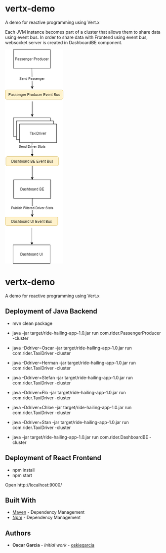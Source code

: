 # vertx-demo
A demo for reactive programming using Vert.x

Each JVM instance becomes part of a cluster that allows them to share data using event bus.
In order to share data with Frontend using event bus, websocket server is created in DashboardBE component. 


![Application Architecture](https://github.com/oskiegarcia/vertx-demo/blob/master/archi.png)


# vertx-demo

A demo for reactive programming using Vert.x


## Deployment of Java Backend

* mvn clean package

* java -jar target/ride-hailing-app-1.0.jar  run com.rider.PassengerProducer -cluster


* java -Ddriver=Oscar -jar target/ride-hailing-app-1.0.jar  run com.rider.TaxiDriver -cluster
* java -Ddriver=Herman -jar target/ride-hailing-app-1.0.jar  run com.rider.TaxiDriver -cluster
* java -Ddriver=Stefan -jar target/ride-hailing-app-1.0.jar  run com.rider.TaxiDriver -cluster
* java -Ddriver=Flo -jar target/ride-hailing-app-1.0.jar  run com.rider.TaxiDriver -cluster
* java -Ddriver=Chloe -jar target/ride-hailing-app-1.0.jar  run com.rider.TaxiDriver -cluster
* java -Ddriver=Stan -jar target/ride-hailing-app-1.0.jar  run com.rider.TaxiDriver -cluster


* java  -jar target/ride-hailing-app-1.0.jar  run com.rider.DashboardBE -cluster

## Deployment of React Frontend

* npm install
* npm start

Open http://localhost:9000/


## Built With

* [Maven](https://maven.apache.org/) - Dependency Management
* [Npm](https://www.npmjs.com/) - Dependency Management


## Authors

* **Oscar Garcia** - *Initial work* - [oskiegarcia](https://github.com/oskiegarcia)




